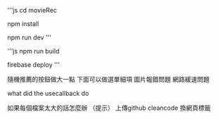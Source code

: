 


'''js
cd movieRec

npm install

npm run dev
'''



'''js
npm run build

firebase deploy
'''



隨機推薦的按鈕做大一點
下面可以做選單細項
圖片報錯問題
網路緩速問題


what did the usecallback do


如果每個檔案太大的話怎麼辦 （提示）
上傳github
cleancode
換網頁標籤







